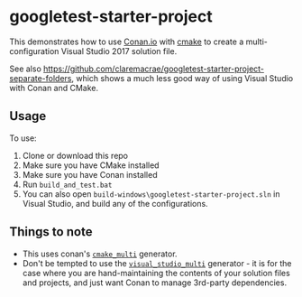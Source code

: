 # googletest-starter-project

This demonstrates how to use [Conan.io](http://docs.conan.io/en/latest/introduction.html) with [cmake](https://cmake.org/documentation/) to create a multi-configuration Visual Studio 2017 solution file.

See also https://github.com/claremacrae/googletest-starter-project-separate-folders, which shows a much less good way of using Visual Studio with Conan and CMake.

## Usage

To use:

1. Clone or download this repo
2. Make sure you have CMake installed
3. Make sure you have Conan installed
4. Run `build_and_test.bat`
5. You can also open `build-windows\googletest-starter-project.sln` in Visual Studio, and build any of the configurations.

## Things to note

* This uses conan's [`cmake_multi`](http://docs.conan.io/en/latest/reference/generators/cmakemulti.html) generator.
* Don't be tempted to use the [`visual_studio_multi`](http://docs.conan.io/en/latest/reference/generators/visualstudiomulti.html) generator - it is for the case where you are hand-maintaining the contents of your solution files and projects, and just want Conan to manage 3rd-party dependencies.